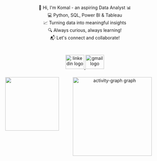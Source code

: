 <p align="center">👋 Hi, I'm Komal - an aspiring Data Analyst 📊<br>💻  Python, SQL, Power BI & Tableau<br>📈 Turning data into meaningful insights<br>🔍 Always curious, always learning!<br>📬 Let's connect and collaborate!</p>

###

<br clear="both">

<div align="center">
  <a href="https://www.linkedin.com/in/komal-gaikwad-a33923328/" target="_blank">
    <img src="https://raw.githubusercontent.com/maurodesouza/profile-readme-generator/master/src/assets/icons/social/linkedin/default.svg" width="59" height="45" alt="linkedin logo"  />
  </a>
  <a href="komal18.gaikwad@gmail.com" target="_blank">
    <img src="https://raw.githubusercontent.com/maurodesouza/profile-readme-generator/master/src/assets/icons/social/gmail/default.svg" width="59" height="45" alt="gmail logo"  />
  </a>
</div>

###

<img align="left" height="170" src="https://cdn.dribbble.com/users/331265/screenshots/2498700/ana-d-small.gif"  />

###

<div align="center">
  <img src="https://github-readme-activity-graph.vercel.app/graph?username=komal-1411&radius=16&theme=react&area=true&order=5&hide_border=false&hide_title=false" height="250" alt="activity-graph graph"  />
</div>

###
